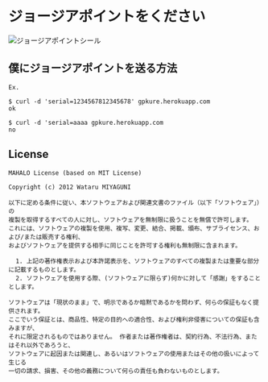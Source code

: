# ジョージアポイントをください

![ジョージアポイントシール](https://dl.dropbox.com/u/2532139/github-gpkure/top.jpg)

## 僕にジョージアポイントを送る方法

    Ex.
    
    $ curl -d 'serial=1234567812345678' gpkure.herokuapp.com
    ok
    
    $ curl -d 'serial=aaaa gpkure.herokuapp.com
    no

## License

    MAHALO License (based on MIT License)
     
    Copyright (c) 2012 Wataru MIYAGUNI
     
    以下に定める条件に従い、本ソフトウェアおよび関連文書のファイル（以下「ソフトウェア」）の
    複製を取得するすべての人に対し、ソフトウェアを無制限に扱うことを無償で許可します。
    これには、ソフトウェアの複製を使用、複写、変更、結合、掲載、頒布、サブライセンス、および/または販売する権利、
    およびソフトウェアを提供する相手に同じことを許可する権利も無制限に含まれます。
     
      1. 上記の著作権表示および本許諾表示を、ソフトウェアのすべての複製または重要な部分に記載するものとします。
      2. ソフトウェアを使用する際、(ソフトウェアに限らず)何かに対して「感謝」をすることとします。
     
    ソフトウェアは「現状のまま」で、明示であるか暗黙であるかを問わず、何らの保証もなく提供されます。
    ここでいう保証とは、商品性、特定の目的への適合性、および権利非侵害についての保証も含みますが、
    それに限定されるものではありません。 作者または著作権者は、契約行為、不法行為、またはそれ以外であろうと、
    ソフトウェアに起因または関連し、あるいはソフトウェアの使用またはその他の扱いによって生じる
    一切の請求、損害、その他の義務について何らの責任も負わないものとします。
